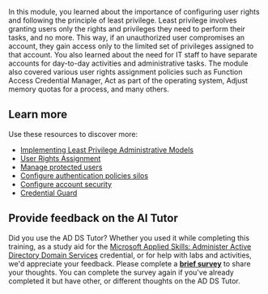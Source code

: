 In this module, you learned about the importance of configuring user rights and following the principle of least privilege. Least privilege involves granting users only the rights and privileges they need to perform their tasks, and no more. This way, if an unauthorized user compromises an account, they gain access only to the limited set of privileges assigned to that account. You also learned about the need for IT staff to have separate accounts for day-to-day activities and administrative tasks. The module also covered various user rights assignment policies such as Function Access Credential Manager, Act as part of the operating system, Adjust memory quotas for a process, and many others.

## Learn more

Use these resources to discover more:

 -  [Implementing Least Privilege Administrative Models](/windows-server/identity/ad-ds/plan/security-best-practices/implementing-least-privilege-administrative-models)
 -  [User Rights Assignment](/windows/security/threat-protection/security-policy-settings/user-rights-assignment)
 -  [Manage protected users](/windows-server/identity/ad-ds/plan/security-best-practices/appendix-c--protected-accounts-and-groups-in-active-directory)
 -  [Configure authentication policies silos](/windows-server/identity/ad-ds/manage/how-to-configure-protected-accounts)
 -  [Configure account security](/windows-server/identity/ad-ds/plan/security-best-practices/best-practices-for-securing-active-directory)
 -  [Credential Guard](/windows/security/identity-protection/credential-guard/credential-guard-manage)

## Provide feedback on the AI Tutor

Did you use the AD DS Tutor? Whether you used it while completing this training, as a study aid for the [Microsoft Applied Skills: Administer Active Directory Domain Services](/credentials/applied-skills/administer-active-directory-domain-services/) credential, or for help with labs and activities, we'd appreciate your feedback. Please complete a **[brief survey](https://forms.office.com/r/0eaEXzVTbZ)** to share your thoughts. You can complete the survey again if you've already completed it but have other, or different thoughts on the AD DS Tutor.
